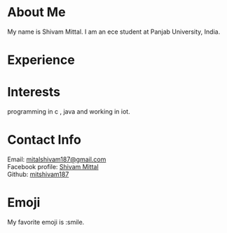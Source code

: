 # About Me
My name is Shivam Mittal. I am an ece student at Panjab University, India.
# Experience
# Interests
programming in c , java and working in iot.
# Contact Info
Email: [mitalshivam187@gmail.com](mailto:mitshivam187@gmail.com)  
Facebook profile: [Shivam Mittal](https://www.facebook.com/mitshivam187)  
Github: [mitshivam187](https://github.com/mitshivam187)
# Emoji
My favorite emoji is :smile.

